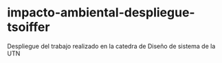 # impacto-ambiental-despliegue-tsoiffer
Despliegue del trabajo realizado en la catedra de Diseño de sistema de la UTN
